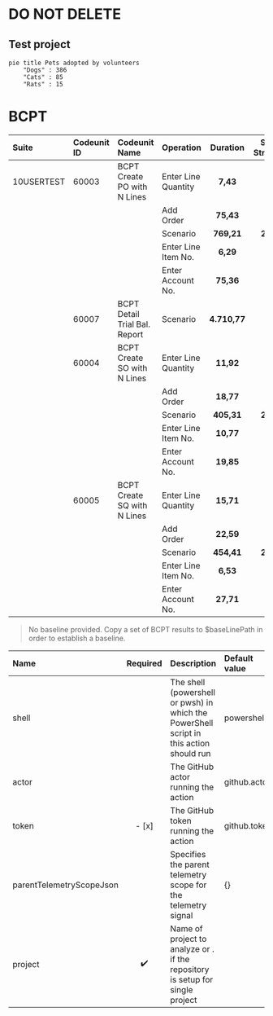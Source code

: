 # DO NOT DELETE
## Test project

```mermaid
pie title Pets adopted by volunteers
    "Dogs" : 386
    "Cats" : 85
    "Rats" : 15
```


# BCPT
|Suite|Codeunit ID|Codeunit Name|Operation|Duration|SQL Stmts|
|:---|:---|:---|:---|:--:|---:|
|10USERTEST|60003|BCPT Create PO with N Lines|Enter Line Quantity|**7,43**|**6**|
||||Add Order|**75,43**|**11**|
||||Scenario|**769,21**|**220**|
||||Enter Line Item No.|**6,29**|**3**|
||||Enter Account No.|**75,36**|**10**|
||60007|BCPT Detail Trial Bal. Report|Scenario|**4.710,77**|**10**|
||60004|BCPT Create SO with N Lines|Enter Line Quantity|**11,92**|**12**|
||||Add Order|**18,77**|**10**|
||||Scenario|**405,31**|**290**|
||||Enter Line Item No.|**10,77**|**7**|
||||Enter Account No.|**19,85**|**11**|
||60005|BCPT Create SQ with N Lines|Enter Line Quantity|**15,71**|**12**|
||||Add Order|**22,59**|**9**|
||||Scenario|**454,41**|**237**|
||||Enter Line Item No.|**6,53**|**4**|
||||Enter Account No.|**27,71**|**12**|

> No baseline provided. Copy a set of BCPT results to $baseLinePath in order to establish a baseline.

| Name | Required | Description | Default value |
| :-- | :-: | :-- | :-- |
| shell | | The shell (powershell or pwsh) in which the PowerShell script in this action should run | powershell |
| actor | | The GitHub actor running the action | github.actor |
| token | - [x] | The GitHub token running the action | github.token |
| parentTelemetryScopeJson | | Specifies the parent telemetry scope for the telemetry signal | {} |
| project | :heavy_check_mark: | Name of project to analyze or . if the repository is setup for single project | |

